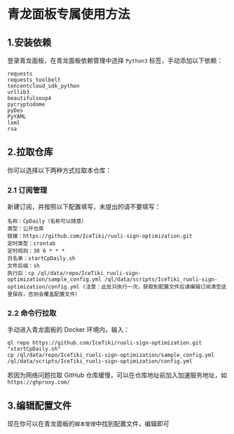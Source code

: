 # 青龙面板专属使用方法

## 1.安装依赖
登录青龙面板，在青龙面板依赖管理中选择 `Python3` 标签，手动添加以下依赖：
```text
requests
requests_toolbelt
tencentcloud_sdk_python
urllib3
beautifulsoup4
pycryptodome
pyDes
PyYAML
lxml
rsa
```

## 2.拉取仓库
你可以选择以下两种方式拉取本仓库：
### 2.1 订阅管理
新建订阅，并按照以下配置填写，未提出的请不要填写：
```text
名称：CpDaily（名称可以随意）
类型：公开仓库
链接：https://github.com/IceTiki/ruoli-sign-optimization.git
定时类型：crontab
定时规则：30 6 * * *
白名单：startCpDaily.sh
文件后缀：sh
执行后：cp /ql/data/repo/IceTiki_ruoli-sign-optimization/sample_config.yml /ql/data/scripts/IceTiki_ruoli-sign-optimization/config.yml (注意：此处只执行一次，获取到配置文件后请编辑订阅清空这里保存，否则会覆盖配置文件）
```
### 2.2 命令行拉取
手动进入青龙面板的 Docker 环境内，输入：
```shell
ql repo https://github.com/IceTiki/ruoli-sign-optimization.git "startCpDaily.sh" 
cp /ql/data/repo/IceTiki_ruoli-sign-optimization/sample_config.yml /ql/data/scripts/IceTiki_ruoli-sign-optimization/config.yml
```
若因为网络问题拉取 GitHub 仓库缓慢，可以在仓库地址前加入加速服务地址，如`https://ghproxy.com/`

## 3.编辑配置文件
现在你可以在青龙面板的`脚本管理`中找到配置文件，编辑即可